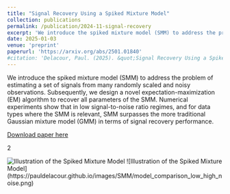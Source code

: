 ```yaml
---
title: "Signal Recovery Using a Spiked Mixture Model"
collection: publications
permalink: /publication/2024-11-signal-recovery
excerpt: 'We introduce the spiked mixture model (SMM) to address the problem of estimating a set of signals from many randomly scaled and noisy observations'
date: 2025-01-03
venue: 'preprint'
paperurl: 'https://arxiv.org/abs/2501.01840'
#citation: 'Delacour, Paul. (2025). &quot;Signal Recovery Using a Spiked Mixture Model.&quot; <i>Journal 1</i>. 1(1).'
---
```


We introduce the spiked mixture model (SMM) to address the problem of estimating a set of signals from many randomly scaled and noisy observations. Subsequently, we design a novel expectation-maximization (EM) algorithm to recover all parameters of the SMM. Numerical experiments show that in low signal-to-noise ratio regimes, and for data types where the SMM is relevant, SMM surpasses the more traditional Gaussian mixture model (GMM) in terms of signal recovery performance.

[Download paper here](https://arxiv.org/abs/2501.01840)

2

<img src="https://pauldelacour.github.io/images/SMM/model_comparison_low_high_noise.png" alt="Illustration of the Spiked Mixture Model">
![Illustration of the Spiked Mixture Model](https://pauldelacour.github.io/images/SMM/model_comparison_low_high_noise.png)

<!--
Recommended citation: Delacour, Paul. (2024). "Paper Title Number 1." <i>Journal 1</i>. 1(1).
-->
